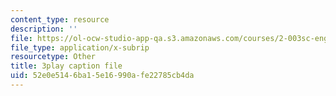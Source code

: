 ```yaml
---
content_type: resource
description: ''
file: https://ol-ocw-studio-app-qa.s3.amazonaws.com/courses/2-003sc-engineering-dynamics-fall-2011/52e0e5146ba15e16990afe22785cb4da_1xJJu5p3dD0.vtt
file_type: application/x-subrip
resourcetype: Other
title: 3play caption file
uid: 52e0e514-6ba1-5e16-990a-fe22785cb4da
---
```

